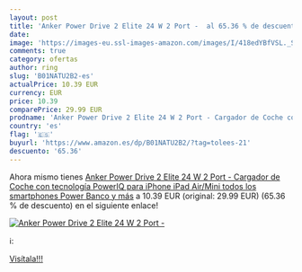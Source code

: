 ```yaml
---
layout: post
title: 'Anker Power Drive 2 Elite 24 W 2 Port -  al 65.36 % de descuento'
date: 
image: 'https://images-eu.ssl-images-amazon.com/images/I/418edYBfVSL._SL200_.jpg'
comments: true
category: ofertas
author: ring
slug: 'B01NATU2B2-es'
actualPrice: 10.39 EUR
currency: EUR
price: 10.39
comparePrice: 29.99 EUR
prodname: 'Anker Power Drive 2 Elite 24 W 2 Port - Cargador de Coche con tecnología PowerIQ para iPhone  iPad Air/Mini  todos los smartphones  Power Banco y más'
country: 'es'
flag: '🇪🇸'
buyurl: 'https://www.amazon.es/dp/B01NATU2B2/?tag=tolees-21'
descuento: '65.36'
---
```


Ahora mismo tienes [Anker Power Drive 2 Elite 24 W 2 Port - Cargador de Coche con tecnología PowerIQ para iPhone  iPad Air/Mini  todos los smartphones  Power Banco y más](https://www.amazon.es/dp/B01NATU2B2/?tag=tolees-21) a 10.39 EUR (original: 29.99 EUR) (65.36 %  de descuento) en el siguiente enlace!

[![Anker Power Drive 2 Elite 24 W 2 Port - ](https://images-eu.ssl-images-amazon.com/images/I/418edYBfVSL._SL200_.jpg)](https://www.amazon.es/dp/B01NATU2B2/?tag=tolees-21)

ℹ️:


[Visítala!!!](https://www.amazon.es/dp/B01NATU2B2/?tag=tolees-21)
